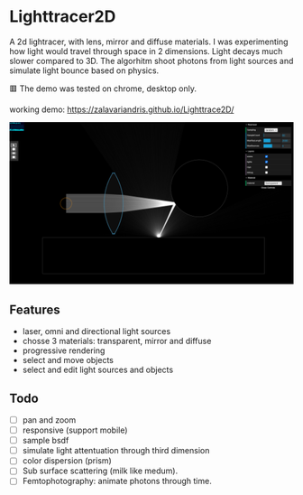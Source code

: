 # Lighttracer2D

A 2d lightracer, with lens, mirror and diffuse materials.
I was experimenting how light would travel through space in 2 dimensions. Light decays much slower compared to 3D. The algorhitm shoot photons from light sources and simulate light bounce based on physics.

🟥 The demo was tested on chrome, desktop only.

working demo: https://zalavariandris.github.io/Lighttrace2D/

![sreenshot](./docs/screenshot.png)

## Features
- laser, omni and directional light sources
- chosse 3 materials: transparent, mirror and diffuse
- progressive rendering
- select and move objects
- select and edit light sources and objects

## Todo
- [ ] pan and zoom
- [ ] responsive (support mobile)
- [ ] sample bsdf
- [ ] simulate light attentuation through third dimension
- [ ] color dispersion (prism)
- [ ] Sub surface scattering (milk like medum).
- [ ] Femtophotography: animate photons through time.
